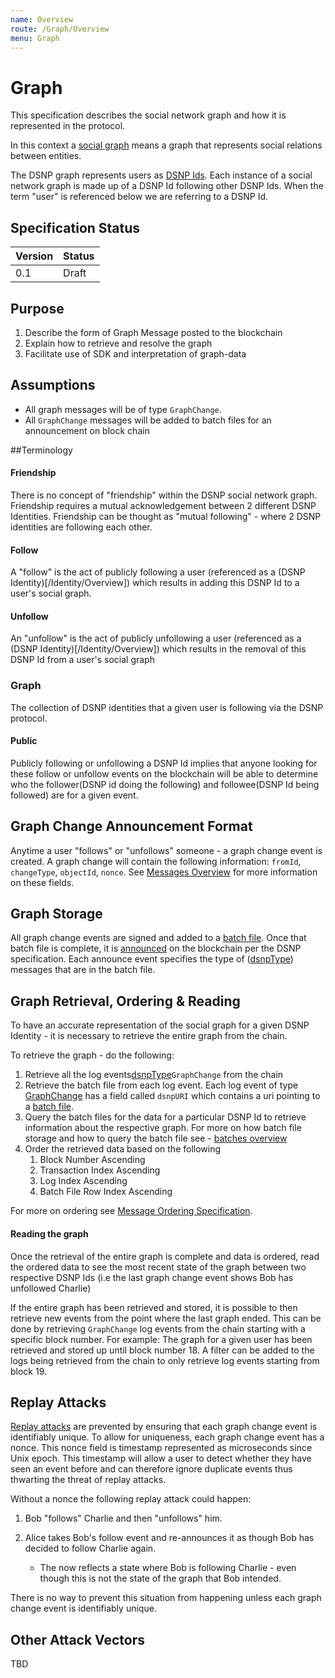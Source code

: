 ```yaml
---
name: Overview
route: /Graph/Overview
menu: Graph
---
```


# Graph

This specification describes the social network graph and how it is represented in the protocol. 

In this context a [social graph](https://en.wikipedia.org/wiki/Social_graph) means a graph that represents social relations between entities.

The DSNP graph represents users as [DSNP Ids](/Identity/Overview). Each instance of a social network graph is made up of a DSNP Id following other DSNP Ids.
When the term "user" is referenced below we are referring to a DSNP Id.

## Specification Status

| Version | Status |
---------- | ---------
| 0.1     | Draft |

## Purpose
1. Describe the form of Graph Message posted to the blockchain
1. Explain how to retrieve and resolve the graph
1. Facilitate use of SDK and interpretation of graph-data

## Assumptions
- All graph messages will be of type `GraphChange`.
- All `GraphChange` messages will be added to batch files for an announcement on block chain

##Terminology

#### Friendship

There is no concept of "friendship" within the DSNP social network graph. Friendship requires a mutual acknowledgement between 2 different DSNP Identities. 
Friendship can be thought as "mutual following" - where 2 DSNP identities are following each other. 

#### Follow

A "follow" is the act of publicly following a user (referenced as a (DSNP Identity)[/Identity/Overview]) which results in adding this DSNP Id to a user's social graph.

#### Unfollow

An "unfollow" is the act of publicly unfollowing a user (referenced as a (DSNP Identity)[/Identity/Overview]) which results in the removal of this DSNP Id from a user's social graph

### Graph

The collection of DSNP identities that a given user is following via the DSNP protocol. 

#### Public
Publicly following or unfollowing a DSNP Id implies that anyone looking for these follow or unfollow events on the blockchain will
be able to determine who the follower(DSNP id doing the following) and followee(DSNP Id being followed) are for a given event.

## Graph Change Announcement Format
Anytime a user "follows" or "unfollows" someone - a graph change event is created.
A graph change will contain the following information: `fromId`, `changeType`, `objectId`, `nonce`. See [Messages Overview](/Messages/Overview) for more information on these fields.

## Graph Storage
All graph change events are signed and added to a [batch file](/Batches/Overview).
Once that batch file is complete, it is [announced](/Messages/Announce) on the blockchain per the DSNP specification. 
Each announce event specifies the type of ([dsnpType](/Messages/Announce)) messages that are in the batch file. 

## Graph Retrieval, Ordering & Reading
To have an accurate representation of the social graph for a given DSNP Identity - it is necessary to retrieve the entire graph from the chain.

To retrieve the graph - do the following:
1. Retrieve all the log events[dsnpType](/Messages/Types)`GraphChange` from the chain
1. Retrieve the batch file from each log event. Each log event of type [GraphChange](/Messages/Announce) has a field called `dsnpURI` which contains a uri pointing to a [batch file](/Batches/Overview). 
1. Query the batch files for the data for a particular DSNP Id to retrieve information about the respective graph. For more on how batch file storage and how to query the batch file see - [batches overview](/Batches/Overview)
1. Order the retrieved data based on the following  
    1. Block Number Ascending
    1. Transaction Index Ascending
    1. Log Index Ascending
    1. Batch File Row Index Ascending
                                                
For more on ordering see [Message Ordering Specification](/Messages/Ordering).

#### Reading the graph
Once the retrieval of the entire graph is complete and data is ordered, read the ordered data to see the most recent state of the graph between two respective DSNP Ids (i.e the last graph change event shows Bob has unfollowed Charlie)

If the entire graph has been retrieved and stored, it is possible to then retrieve new events from the point where the last graph ended. This can be done by retrieving `GraphChange` log events from the chain starting with a specific block number. 
For example: The graph for a given user has been retrieved and stored up until block number 18. A filter can be added to the logs being retrieved from the chain to only retrieve log events starting from block 19.

## Replay Attacks

[Replay attacks](https://en.wikipedia.org/wiki/Replay_attack) are prevented by ensuring that each graph change event is identifiably unique. 
To allow for uniqueness, each graph change event has a nonce. This nonce field is timestamp represented as microseconds since Unix epoch.
This timestamp will allow a user to detect whether they have seen an event before and can therefore ignore duplicate events thus thwarting the threat of replay attacks.

Without a nonce the following replay attack could happen:
1. Bob "follows" Charlie and then "unfollows" him.
 
1. Alice takes Bob's follow event and re-announces it as though Bob has decided to follow Charlie again. 
    - The now reflects a state where Bob is following Charlie - even though this is not the state of the graph that Bob intended.

There is no way to prevent this situation from happening unless each graph change event is identifiably unique. 

## Other Attack Vectors
TBD

